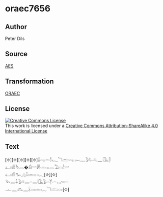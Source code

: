 # oraec7656

## Author

Peter Dils

## Source

[AES](https://github.com/simondschweitzer/aes)

## Transformation

[ORAEC](https://oraec.github.io/)

## License

<a rel="license" href="http://creativecommons.org/licenses/by-sa/4.0/"><img alt="Creative Commons License" style="border-width:0" src="https://i.creativecommons.org/l/by-sa/4.0/88x31.png" /></a><br />This work is licensed under a <a rel="license" href="http://creativecommons.org/licenses/by-sa/4.0/">Creative Commons Attribution-ShareAlike 4.0 International License</a>

## Text

[⯑][⯑][⯑][⯑][⯑]𓏇𓏏𓏤𓏤𓏛𓀾𓆑𓆓𓂧𓏏𓏥𓋭𓊃𓅱𓂡𓊪𓈖𓇋𓅓𓋴<br>
𓂞𓀀𓌸𓂋�𓀁𓎡𓏞𓏛𓏥𓂋𓅐𓏏𓁐𓎡<br>
𓂞𓀀𓅧𓂻𓄤𓏤𓏛𓏥𓆑[⯑][⯑]<br>
𓅨𓂋𓇓𓅱𓎼𓂋𓏏𓂋𓇋𓄿𓅱𓏏𓊑𓏛𓏥𓎟𓏏<br>
𓂜𓈖𓃹𓈖𓏇𓏏𓏤𓏤𓏛𓆑𓆓𓂧𓏏𓏤𓏤[⯑]<br>
